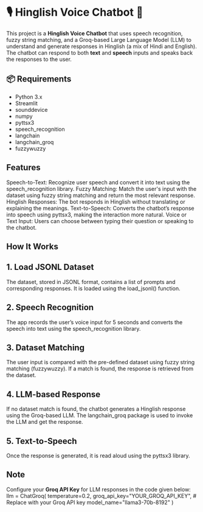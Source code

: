 # 🎙️ Hinglish Voice Chatbot 🤖

This project is a **Hinglish Voice Chatbot** that uses speech recognition, fuzzy string matching, and a Groq-based Large Language Model (LLM) to understand and generate responses in Hinglish (a mix of Hindi and English). The chatbot can respond to both **text** and **speech** inputs and speaks back the responses to the user.

## 📦 Requirements

- Python 3.x
- Streamlit
- sounddevice
- numpy
- pyttsx3
- speech_recognition
- langchain
- langchain_groq
- fuzzywuzzy

## Features

Speech-to-Text: Recognize user speech and convert it into text using the speech_recognition library.
Fuzzy Matching: Match the user's input with the dataset using fuzzy string matching and return the most relevant response.
Hinglish Responses: The bot responds in Hinglish without translating or explaining the meanings.
Text-to-Speech: Converts the chatbot’s response into speech using pyttsx3, making the interaction more natural.
Voice or Text Input: Users can choose between typing their question or speaking to the chatbot.

## How It Works
## 1. Load JSONL Dataset
The dataset, stored in JSONL format, contains a list of prompts and corresponding responses. It is loaded using the load_jsonl() function.

## 2. Speech Recognition
The app records the user’s voice input for 5 seconds and converts the speech into text using the speech_recognition library.

## 3. Dataset Matching
The user input is compared with the pre-defined dataset using fuzzy string matching (fuzzywuzzy). If a match is found, the response is retrieved from the dataset.

## 4. LLM-based Response
If no dataset match is found, the chatbot generates a Hinglish response using the Groq-based LLM. The langchain_groq package is used to invoke the LLM and get the response.

## 5. Text-to-Speech
Once the response is generated, it is read aloud using the pyttsx3 library.

## Note 
Configure your **Groq API Key** for LLM responses in the code given below:
llm = ChatGroq(
    temperature=0.2,
    groq_api_key="YOUR_GROQ_API_KEY",  # Replace with your Groq API key
    model_name="llama3-70b-8192"
)

